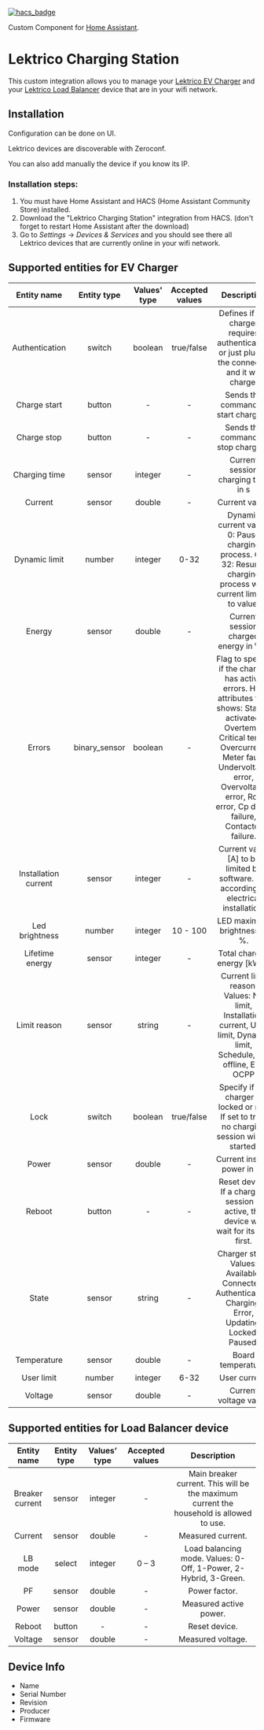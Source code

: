 [![hacs_badge](https://img.shields.io/badge/HACS-Custom-41BDF5.svg?style=for-the-badge)](https://github.com/hacs/integration)

Custom Component for [Home Assistant](http://www.home-assistant.io).

# Lektrico Charging Station
This custom integration allows you to manage your [Lektrico EV Charger](https://lektri.co/charging-solutions/1p7k/) and your [Lektrico Load Balancer](https://lektri.co/charging-solutions/smart-load-balancing/) device that are in your wifi network.

## Installation ##
Configuration can be done on UI.

Lektrico devices are discoverable with Zeroconf.

You can also add manually the device if you know its IP.


### Installation steps: ###
1. You must have Home Assistant  and  HACS (Home Assistant Community Store) installed.
2. Download the "Lektrico Charging Station" integration from HACS.  (don't forget to restart Home Assistant after the download)
3. Go to _Settings_ -> _Devices & Services_ and you should see there all Lektrico devices that are currently online in your wifi network.


## Supported entities for EV Charger ##


|    **Entity name**   | **Entity type** | **Values' type** | **Accepted values** |                                                                                                              **Description**                                                                                                              |
|:--------------------:|:---------------:|:----------------:|:-------------------:|:-----------------------------------------------------------------------------------------------------------------------------------------------------------------------------------------------------------------------------------------:|
|    Authentication    |      switch     |      boolean     |      true/false     |                                                                      Defines if the charger requires authentication or just plug in the connector and it will charge.                                                                     |
|     Charge start     |      button     |         -        |          -          |                                                                                                    Sends the command to start charging.                                                                                                   |
|      Charge stop     |      button     |         -        |          -          |                                                                                                    Sends the command to stop charging.                                                                                                    |
|     Charging time    |      sensor     |      integer     |          -          |                                                                                                     Current session charging time in s                                                                                                    |
|        Current       |      sensor     |      double      |          -          |                                                                                                               Current value.                                                                                                              |
|     Dynamic limit    |      number     |      integer     |         0-32        | Dynamic current value. 0: Pause charging process.  6 - 32: Resume charging process with current limited to value.                                                                                                                         |
|        Energy        |      sensor     |      double      |          -          |                                                                                                   Current session charged energy in Wh.                                                                                                   |
|        Errors        |  binary_sensor  |      boolean     |          -          | Flag to specify if the charger has active errors. Has attributes that shows: State e activated, Overtemp, Critical temp, Overcurrent, Meter fault, Undervoltage error, Overvoltage error, Rcd error, Cp diode failure, Contactor failure. |
| Installation current |      sensor     |      integer     |          -          |                                                                           Current value [A] to be limited by software. Set according to electrical installation.                                                                          |
|    Led brightness    |      number     |      integer     |       10 - 100      |                                                                                                        LED maximum brightness in %.                                                                                                       |
|    Lifetime energy   |      sensor     |      integer     |          -          |                                                                                                        Total charged energy [kWh].                                                                                                        |
|     Limit reason     |      sensor     |      string      |          -          |                                                          Current limit reason. Values: No limit, Installation current, User limit, Dynamic limit, Schedule, EM offline, EM, OCPP                                                          |
|         Lock         |      switch     |      boolean     |      true/false     |                                                                       Specify if the charger is locked or not. If set to true, no charging session will be started.                                                                       |
|         Power        |      sensor     |      double      |          -          |                                                                                                        Current instant power in W.                                                                                                        |
|        Reboot        |      button     |         -        |          -          |                                                                           Reset device. If a charging session is active, the device will wait for its end first.                                                                          |
|         State        |      sensor     |      string      |          -          |                                                                  Charger state. Values: Available, Connected, Authentication, Charging, Error, Updating, Locked, Paused.                                                                  |
|      Temperature     |      sensor     |      double      |          -          |                                                                                                             Board temperature.                                                                                                            |
|      User limit      |      number     |      integer     |         6-32        |                                                                                                               User current.                                                                                                               |
|        Voltage       |      sensor     |      double      |          -          |                                                                                                          Current voltage value.                                                                                                           |


## Supported entities for Load Balancer device ##


| **Entity name** | **Entity type** | **Values’ type** | **Accepted values** |                                     **Description**                                     |
|:---------------:|:---------------:|:-----------------:|:-------------------:|:---------------------------------------------------------------------------------------:|
| Breaker current |      sensor     |      integer      |          -          | Main breaker current. This will be the maximum current the household is allowed to use. |
|     Current     |      sensor     |       double      |          -          |                                     Measured current.                                   |
|     LB mode     |      select     |      integer      |        0 – 3        |             Load balancing mode. Values: 0-Off, 1-Power, 2-Hybrid, 3-Green.             |
|        PF       |      sensor     |       double      |          -          |                                      Power factor.                                      |
|      Power      |      sensor     |       double      |          -          |                                  Measured active power.                                 |
|      Reboot     |      button     |         -         |          -          |                                      Reset device.                                      |
|     Voltage     |      sensor     |       double      |          -          |                                    Measured voltage.                                    |


## Device Info ##
- Name
- Serial Number
- Revision
- Producer
- Firmware
